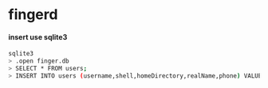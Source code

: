 # fingerd

#### insert use sqlite3
```bash
sqlite3
> .open finger.db
> SELECT * FROM users;
> INSERT INTO users (username,shell,homeDirectory,realName,phone) VALUES ('qodjf','/bin/zsh','/Users/qodjf','qodjf','12345678' );
```
